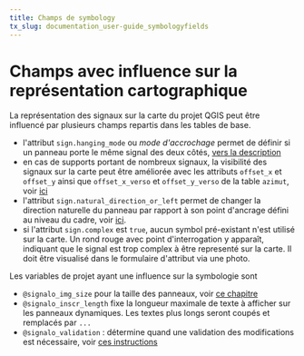 ```yaml
---
title: Champs de symbology
tx_slug: documentation_user-guide_symbologyfields
---
```


# Champs avec influence sur la représentation cartographique

La représentation des signaux sur la carte du projet QGIS peut être influencé par plusieurs champs repartis dans les tables de base.

- l'attribut `sign.hanging_mode` ou *mode d'accrochage* permet de définir si un panneau porte le même signal des deux côtés, [vers la description](https://signalo.ch/user-guide/advanced/doublesided/)
- en cas de supports portant de nombreux signaux, la visibilité des signaux sur la carte peut être améliorée avec les attributs `offset_x` et `offset_y` ainsi que `offset_x_verso` et `offset_y_verso` de la table `azimut`, voir [ici](https://signalo.ch/user-guide/advanced/offset/)
- l'attribut `sign.natural_direction_or_left` permet de changer la direction naturelle du panneau par rapport à son point d'ancrage défini au niveau du cadre, voir [ici](https://signalo.ch/user-guide/directionalsigns/).
- si l'attribut `sign.complex` est `true`, aucun symbol pré-existant n'est utilisé sur la carte. Un rond rouge avec point d'interrogation y apparaît, indiquant que le signal est trop complex à être representé sur la carte. Il doit être visualisé dans le formulaire d'attribut via une photo. 

Les variables de projet ayant une influence sur la symbologie sont
- `@signalo_img_size` pour la taille des panneaux, voir [ce chapitre](https://www.signalo.ch/advanced/size)
- `@signalo_inscr_length` fixe la longueur maximale de texte à afficher sur les panneaux dynamiques. Les textes plus longs seront coupés et remplacés par `...`
- `@signalo_validation` : détermine quand une validation des modifications est nécessaire, voir [ces instructions](https://signalo.ch/user-guide/validation/)

